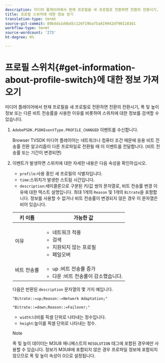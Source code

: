 ```yaml
---
description: 미디어 플레이어에서 현재 프로필을 새 프로필로 전환하면 전환의 전환시기, 폭 및 높이 정보 또는 다른 비트 전송률을 사용한 이유를 비롯하여 스위치에 대한 정보를 검색할 수 있습니다.
title: 프로필 스위치에 대한 정보 얻기
translation-type: tm+mt
source-git-commit: 89bdda1d4bd5c126f19ba75a819942df901183d1
workflow-type: tm+mt
source-wordcount: '273'
ht-degree: 0%

---
```



# 프로필 스위치{#get-information-about-profile-switch}에 대한 정보 가져오기

미디어 플레이어에서 현재 프로필을 새 프로필로 전환하면 전환의 전환시기, 폭 및 높이 정보 또는 다른 비트 전송률을 사용한 이유를 비롯하여 스위치에 대한 정보를 검색할 수 있습니다.

1. `AdobePSDK.PSDKEventType.PROFILE_CHANGED` 이벤트를 수신합니다.

   Browser TVSDK 미디어 플레이어는 네트워크나 컴퓨터 조건 때문에 응용 비트 전송률 전환 알고리즘이 다른 프로파일로 전환될 때 이 이벤트를 전달합니다. (비트 전송률 또는 기간이 변경되면)
1. 이벤트가 발생하면 스위치에 대한 자세한 내용은 다음 속성을 확인하십시오.

   * `profile`:사용 중인 새 프로필의 식별자입니다.
   * `time`:스위치가 발생한 스트림 시간입니다.
   * `description`:세미콜론으로 구분된 키/값 쌍의 문자열로, 비트 전송률 변경 이유에 대한 텍스트 설명입니다. 최대 1개의 `Reason` 및 1개의 `Bitrate`을 포함합니다. 정보를 사용할 수 없거나 비트 전송률이 변경되지 않은 경우 이 문자열은 비어 있습니다.

   <table id="table_E400FD9C57FF40CBAC14AF6847CD8301"> 
    <thead> 
      <tr> 
      <th colname="col1" class="entry"> 키 이름 </th> 
      <th colname="col2" class="entry"> 가능한 값 </th> 
      </tr> 
    </thead>
    <tbody> 
      <tr> 
      <td colname="col1"> <span class="codeph"> 이유  </span> </td> 
      <td colname="col2"> 
        <ul id="ul_37DDE3F297634ED6B47DF5D73F969369"> 
        <li id="li_E374B029E1AF40689D70A9D30E057C5B">네트워크 적용 </li> 
        <li id="li_753862EEF1C9474EA8E20C89F5EF5D8D">검색 </li> 
        <li id="li_EC14923F92CF4D11A47928A8D2DE6D8B">지원되지 않는 프로필 </li> 
        <li id="li_695AB4A89C9D4833AF6D8B6424FC912B">페일오버 </li> 
        </ul> </td> 
      </tr> 
      <tr> 
      <td colname="col1"> <span class="codeph"> 비트 전송률  </span> </td> 
      <td colname="col2"> 
        <ul id="ul_1B49BD90A91147359712E1AFD8877E23"> 
        <li id="li_1C8E593C65D34742B14A8D0EAD43E0A9"> <span class="codeph"> up  </span>:비트 전송률 증가 </li> 
        <li id="li_B1A00E3985A849B6855E15CF70D79BB8"> <span class="codeph"> 다운  </span>:비트 전송률이 감소했습니다. </li> 
        </ul> </td> 
      </tr> 
    </tbody> 
    </table>

   다음은 반환된 `description` 문자열의 몇 가지 예입니다.

   ```
   "Bitrate::=up;Reason::=Network Adaptation;" 
   
   "Bitrate::=down;Reason::=Failover;"
   ```

   * `width`:너비를 픽셀 단위로 나타내는 정수입니다.
   * `height`:높이를 픽셀 단위로 나타내는 정수.

   >[!NOTE]
   >
   >폭 및 높이 데이터는 M3U8 매니페스트의 `RESOLUTION` 태그에 포함된 경우에만 사용할 수 있습니다. 정보가 M3U8에 포함되지 않은 경우 프로파일 정보에 포함되지 않으므로 폭 및 높이 속성이 0으로 설정됩니다.
